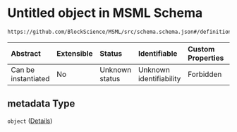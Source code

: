 # Untitled object in MSML Schema

```txt
https://github.com/BlockScience/MSML/src/schema.schema.json#/definitions/Mechanism/properties/metadata
```



| Abstract            | Extensible | Status         | Identifiable            | Custom Properties | Additional Properties | Access Restrictions | Defined In                                                                  |
| :------------------ | :--------- | :------------- | :---------------------- | :---------------- | :-------------------- | :------------------ | :-------------------------------------------------------------------------- |
| Can be instantiated | No         | Unknown status | Unknown identifiability | Forbidden         | Allowed               | none                | [schema.schema.json\*](../../out/schema.schema.json "open original schema") |

## metadata Type

`object` ([Details](schema-definitions-mechanism-properties-metadata.md))
